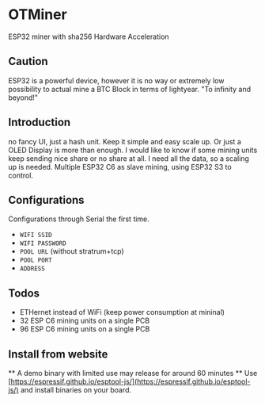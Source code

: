 # OTMiner
ESP32 miner with sha256 Hardware Acceleration

## Caution
ESP32 is a powerful device, however it is no way or extremely low possibility to actual mine a BTC Block in terms of lightyear. "To infinity and beyond!"

## Introduction
no fancy UI, just a hash unit. Keep it simple and easy scale up. Or just a OLED Display is more than enough. I would like to know if some mining units keep sending nice share or no share at all. I need all the data, so a scaling up is needed.
Multiple ESP32 C6 as slave mining, using ESP32 S3 to control.

## Configurations
Configurations through Serial the first time.
- `WIFI SSID`
- `WIFI PASSWORD`
- `POOL URL` (without stratrum+tcp)
- `POOL PORT`
- `ADDRESS`

## Todos
- ETHernet instead of WiFi (keep power consumption at mininal)
- 32 ESP C6 mining units on a single PCB
- 96 ESP C6 mining units on a single PCB


## Install from website
** A demo binary with limited use may release for around 60 minutes **
Use [https://espressif.github.io/esptool-js/](https://espressif.github.io/esptool-js/) and install binaries on your board.



